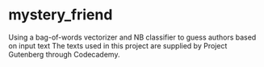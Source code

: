 # mystery_friend
Using a bag-of-words vectorizer and NB classifier to guess authors based on input text
The texts used in this project are supplied by Project Gutenberg through Codecademy.
